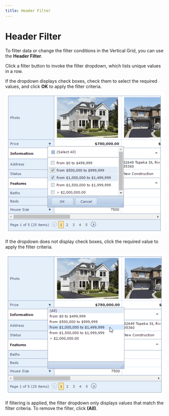 ```yaml
---
title: Header Filter
---
```

# Header Filter
To filter data or change the filter conditions in the Vertical Grid, you can use the **Header Filter**.

Click a filter button to invoke the filter dropdown, which lists unique values in a row.

If the dropdown displays check boxes, check them to select the required values, and click **OK** to apply the filter criteria.

![VerticalGridHeaderFilterCheckboxes](../../../images/img123890.png)

If the dropdown does not display check boxes, click the required value to apply the filter criteria.

![VerticalGridHeaderFilterList](../../../images/img123891.png)

If filtering is applied, the filter dropdown only displays values that match the filter criteria. To remove the filter, click **(All)**.